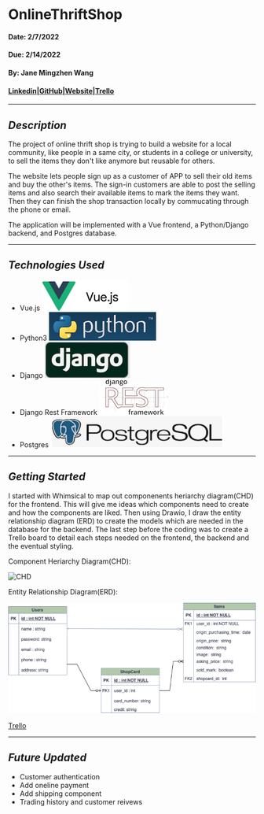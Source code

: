 # OnlineThriftShop

#### Date: 2/7/2022

#### Due: 2/14/2022

#### By: Jane Mingzhen Wang

#### [Linkedin](https://www.linkedin.com/in/janemzwangnj)|[GitHub](https://github.com/janemzwangnj)|[Website]()|[Trello]()

---

## _Description_

The project of online thrift shop is trying to build a website for a local community, like people in a same city, or students in a college or university, to sell the items they don't like anymore but reusable for others.

The website lets people sign up as a customer of APP to sell their old items and buy the other's items. The sign-in customers are able to post the selling items and also search their available items to mark the items they want. Then they can finish the shop transaction locally by commucating through the phone or email.

The application will be implemented with a Vue frontend, a Python/Django backend, and Postgres database.

---

## _Technologies Used_

- Vue.js ![vue](images/vue.png)
- Python3 ![python](images/python3.png)
- Django ![django](images/django.png)
- Django Rest Framework ![restframework](images/restframework.png)
- Postgres ![postgres](images/postgres.png)

---

## _Getting Started_

I started with Whimsical to map out componenents heriarchy diagram(CHD) for the frontend. This will give me ideas which components need to create and how the components are liked. Then using Drawio, I draw the entity relationship diagram (ERD) to create the models which are needed in the database for the backend. The last step before the coding was to create a Trello board to detail each steps needed on the frontend, the backend and the eventual styling.

Component Heriarchy Diagram(CHD):

![CHD]()

Entity Relationship Diagram(ERD):

![ERD](images/thrift.drawio.png)

[Trello]()

---

## _Future Updated_

- Customer authentication
- Add oneline payment
- Add shipping component
- Trading history and customer reivews

